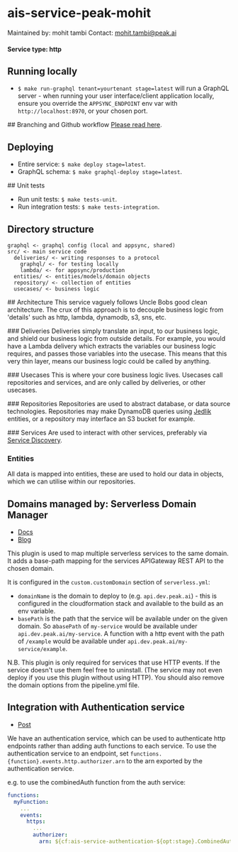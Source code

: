 # ais-service-peak-mohit

Maintained by: mohit tambi
Contact: mohit.tambi@peak.ai

#### Service type: http

## Running locally

-   `$ make run-graphql tenant=yourtenant stage=latest` will run a GraphQL server - when running your user interface/client application locally, ensure you override the `APPSYNC_ENDPOINT` env var with `http://localhost:8970`, or your chosen port.

## Branching and Github workflow
[Please read here](https://peak-bi.atlassian.net/wiki/spaces/PE/pages/723681318/Github+Workflow+Peak).

## Deploying

-   Entire service: `$ make deploy stage=latest`.
-   GraphQL schema: `$ make graphql-deploy stage=latest`.

## Unit tests

-   Run unit tests: `$ make tests-unit`.
-   Run integration tests: `$ make tests-integration`.

## Directory structure

```
graphql <- graphql config (local and appsync, shared)
src/ <- main service code
  deliveries/ <- writing responses to a protocol
    graphql/ <- for testing locally
    lambda/ <- for appsync/production
  entities/ <- entities/models/domain objects
  repository/ <- collection of entities
  usecases/ <- business logic
```

## Architecture
This service vaguely follows Uncle Bobs good clean architecture. The crux of this approach is to decouple business logic from 'details' such as http, lambda, dynamodb, s3, sns, etc.

### Deliveries
Deliveries simply translate an input, to our business logic, and shield our business logic from outside details. For example, you would have a Lambda delivery which extracts the variables our business logic requires, and passes those variables into the usecase. This means that this very thin layer, means our business logic could be called by anything.

### Usecases
This is where your core business logic lives. Usecases call repositories and services, and are only called by deliveries, or other usecases.

### Repositories
Repositories are used to abstract database, or data source technologies. Repositories may make DynamoDB queries using [Jedlik](https://github.com/PeakBI/jedlik) entities, or a repository may interface an S3 bucket for example.

### Services
Are used to interact with other services, preferably via [Service Discovery](https://github.com/PeakBI/ais-service-discovery).

### Entities

All data is mapped into entities, these are used to hold our data in objects, which we can utilise within our repositories.

## Domains managed by: Serverless Domain Manager

-   [Docs](https://github.com/amplify-education/serverless-domain-manager)
-   [Blog](https://serverless.com/blog/api-gateway-multiple-services/)

This plugin is used to map multiple serverless services to the same domain. It adds a base-path mapping for the services APIGateway REST API to the chosen domain.

It is configured in the `custom.customDomain` section of `serverless.yml`:

-   `domainName` is the domain to deploy to (e.g. `api.dev.peak.ai`) - this is configured in the cloudformation stack and available to the build as an env variable.
-   `basePath` is the path that the service will be available under on the given domain. So a`basePath` of `my-service` would be available under `api.dev.peak.ai/my-service`. A function with a http event with the path of `/example` would be available under `api.dev.peak.ai/my-service/example`.

N.B. This plugin is only required for services that use HTTP events. If the service doesn't use them feel free to uninstall. (The service may not even deploy if you use this plugin without using HTTP). You should also remove the domain options from the pipeline.yml file.

## Integration with Authentication service

-   [Post](https://forum.serverless.com/t/custom-authorizer-arn-reference/3030/8)

We have an authentication service, which can be used to authenticate http endpoints rather than adding auth functions to each service. To use the authentication service to an endpoint, set `functions.{function}.events.http.authorizer.arn` to the arn exported by the authentication service.

e.g. to use the combinedAuth function from the auth service:

```yaml
functions:
  myFunction:
    ...
    events:
      https:
        ...
        authorizer:
          arn: ${cf:ais-service-authentication-${opt:stage}.CombinedAuthLambdaFunctionQualifiedArn}
```
